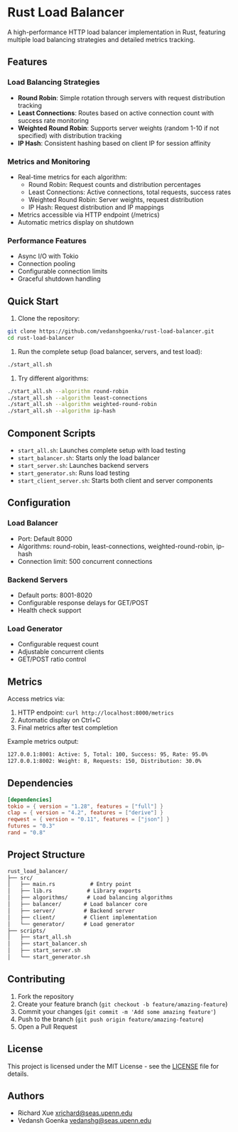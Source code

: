 # Rust Load Balancer

A high-performance HTTP load balancer implementation in Rust, featuring multiple load balancing strategies and detailed metrics tracking.

## Features

### Load Balancing Strategies

- **Round Robin**: Simple rotation through servers with request distribution tracking
- **Least Connections**: Routes based on active connection count with success rate monitoring
- **Weighted Round Robin**: Supports server weights (random 1-10 if not specified) with distribution tracking
- **IP Hash**: Consistent hashing based on client IP for session affinity

### Metrics and Monitoring

- Real-time metrics for each algorithm:
  - Round Robin: Request counts and distribution percentages
  - Least Connections: Active connections, total requests, success rates
  - Weighted Round Robin: Server weights, request distribution
  - IP Hash: Request distribution and IP mappings
- Metrics accessible via HTTP endpoint (/metrics)
- Automatic metrics display on shutdown

### Performance Features

- Async I/O with Tokio
- Connection pooling
- Configurable connection limits
- Graceful shutdown handling

## Quick Start

1. Clone the repository:

```bash
git clone https://github.com/vedanshgoenka/rust-load-balancer.git
cd rust-load-balancer
```

1. Run the complete setup (load balancer, servers, and test load):

```bash
./start_all.sh
```

1. Try different algorithms:

```bash
./start_all.sh --algorithm round-robin
./start_all.sh --algorithm least-connections
./start_all.sh --algorithm weighted-round-robin
./start_all.sh --algorithm ip-hash
```

## Component Scripts

- `start_all.sh`: Launches complete setup with load testing
- `start_balancer.sh`: Starts only the load balancer
- `start_server.sh`: Launches backend servers
- `start_generator.sh`: Runs load testing
- `start_client_server.sh`: Starts both client and server components

## Configuration

### Load Balancer

- Port: Default 8000
- Algorithms: round-robin, least-connections, weighted-round-robin, ip-hash
- Connection limit: 500 concurrent connections

### Backend Servers

- Default ports: 8001-8020
- Configurable response delays for GET/POST
- Health check support

### Load Generator

- Configurable request count
- Adjustable concurrent clients
- GET/POST ratio control

## Metrics

Access metrics via:

1. HTTP endpoint: `curl http://localhost:8000/metrics`
2. Automatic display on Ctrl+C
3. Final metrics after test completion

Example metrics output:

```bash
127.0.0.1:8001: Active: 5, Total: 100, Success: 95, Rate: 95.0%
127.0.0.1:8002: Weight: 8, Requests: 150, Distribution: 30.0%
```

## Dependencies

```toml
[dependencies]
tokio = { version = "1.28", features = ["full"] }
clap = { version = "4.2", features = ["derive"] }
reqwest = { version = "0.11", features = ["json"] }
futures = "0.3"
rand = "0.8"
```

## Project Structure

```txt
rust_load_balancer/
├── src/
│   ├── main.rs           # Entry point
│   ├── lib.rs           # Library exports
│   ├── algorithms/      # Load balancing algorithms
│   ├── balancer/       # Load balancer core
│   ├── server/         # Backend server
│   ├── client/         # Client implementation
│   └── generator/      # Load generator
├── scripts/
│   ├── start_all.sh
│   ├── start_balancer.sh
│   ├── start_server.sh
│   └── start_generator.sh
```

## Contributing

1. Fork the repository
2. Create your feature branch (`git checkout -b feature/amazing-feature`)
3. Commit your changes (`git commit -m 'Add some amazing feature'`)
4. Push to the branch (`git push origin feature/amazing-feature`)
5. Open a Pull Request

## License

This project is licensed under the MIT License - see the [LICENSE](LICENSE) file for details.

## Authors

- Richard Xue <xrichard@seas.upenn.edu>
- Vedansh Goenka <vedanshg@seas.upenn.edu>
